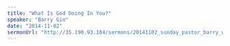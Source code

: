 ```yaml
---
title: "What Is God Doing In You?"
speaker: "Barry Gin"
date: "2014-11-02"
sermonUrl: "http://35.190.93.184/sermons/20141102_sunday_pastor_barry_what_is_god_doing_in_you.mp3"
---
```

